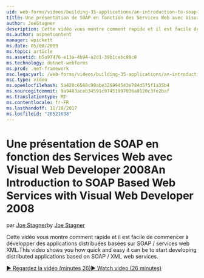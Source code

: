 ```yaml
---
uid: web-forms/videos/building-35-applications/an-introduction-to-soap-based-web-services-with-visual-web-developer-2008
title: Une présentation de SOAP en fonction des Services Web avec Visual Web Developer 2008 | Documents Microsoft
author: JoeStagner
description: Cette vidéo vous montre comment rapide et il est facile de commencer à développer des applications distribuées basées sur SOAP / services web XML.
ms.author: aspnetcontent
manager: wpickett
ms.date: 05/08/2009
ms.topic: article
ms.assetid: b5a97476-e13a-4b94-a2d1-39b1cebc89c8
ms.technology: dotnet-webforms
ms.prod: .net-framework
msc.legacyurl: /web-forms/videos/building-35-applications/an-introduction-to-soap-based-web-services-with-visual-web-developer-2008
msc.type: video
ms.openlocfilehash: 5a420c6568c98abe326994543e784d575f1a35b4
ms.sourcegitcommit: 9a9483aceb34591c97451997036a9120c3fe2baf
ms.translationtype: MT
ms.contentlocale: fr-FR
ms.lasthandoff: 11/10/2017
ms.locfileid: "26521638"
---
```

<a name="an-introduction-to-soap-based-web-services-with-visual-web-developer-2008"></a><span data-ttu-id="2a506-103">Une présentation de SOAP en fonction des Services Web avec Visual Web Developer 2008</span><span class="sxs-lookup"><span data-stu-id="2a506-103">An Introduction to SOAP Based Web Services with Visual Web Developer 2008</span></span>
====================
<span data-ttu-id="2a506-104">par [Joe Stagner](https://github.com/JoeStagner)</span><span class="sxs-lookup"><span data-stu-id="2a506-104">by [Joe Stagner](https://github.com/JoeStagner)</span></span>

<span data-ttu-id="2a506-105">Cette vidéo vous montre comment rapide et il est facile de commencer à développer des applications distribuées basées sur SOAP / services web XML.</span><span class="sxs-lookup"><span data-stu-id="2a506-105">This video shows you how quick and easy it can be to start developing distributed applications based on SOAP / XML web services.</span></span>

[<span data-ttu-id="2a506-106">&#9654; Regardez la vidéo (minutes 26)</span><span class="sxs-lookup"><span data-stu-id="2a506-106">&#9654; Watch video (26 minutes)</span></span>](https://channel9.msdn.com/Blogs/ASP-NET-Site-Videos/an-introduction-to-soap-based-web-services-with-visual-web-developer-2008)
